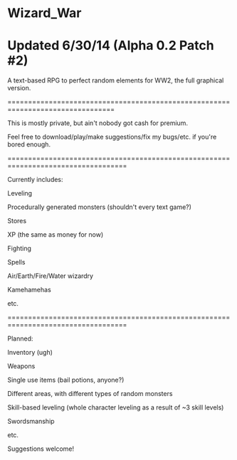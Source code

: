 Wizard_War
==========
Updated 6/30/14 (Alpha 0.2 Patch #2)
====================================

A text-based RPG to perfect random elements for WW2, the full graphical version.

================================================================================


This is mostly private, but ain't nobody got cash for premium.

Feel free to download/play/make suggestions/fix my bugs/etc. if you're bored enough.

===================================================================================

Currently includes:

Leveling

Procedurally generated monsters (shouldn't every text game?)

Stores

XP (the same as money for now)

Fighting

Spells

Air/Earth/Fire/Water wizardry

Kamehamehas

etc.

===================================================================================

Planned:

Inventory (ugh)

Weapons

Single use items (bail potions, anyone?)

Different areas, with different types of random monsters

Skill-based leveling (whole character leveling as a result of ~3 skill levels)

Swordsmanship

etc.

Suggestions welcome!
